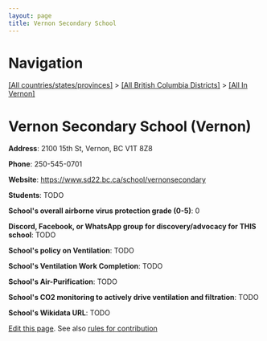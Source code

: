 ```yaml
---
layout: page
title: Vernon Secondary School
---
```

# Navigation

[[All countries/states/provinces]](../../..) > [[All British Columbia Districts]](../..) > [[All In Vernon]](..)

# Vernon Secondary School (Vernon)

**Address**: 2100 15th St, Vernon, BC V1T 8Z8

**Phone**: 250-545-0701

**Website**: <https://www.sd22.bc.ca/school/vernonsecondary>

**Students**: TODO

**School's overall airborne virus protection grade (0-5)**: 0

**Discord, Facebook, or WhatsApp group for discovery/advocacy for THIS school**: TODO

**School's policy on Ventilation**: TODO

**School's Ventilation Work Completion**: TODO

**School's Air-Purification**: TODO

**School's CO2 monitoring to actively drive ventilation and filtration**: TODO

**School's Wikidata URL**: TODO


[Edit this page](https://github.com/ventilate-schools/BC/edit/main/./Vernon/Vernon_Secondary_School.md). See also [rules for contribution](../../../contribution-rules/)